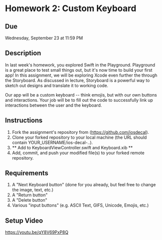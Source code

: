 # Homework 2: Custom Keyboard

## Due
Wednesday, September 23 at 11:59 PM

## Description
In last week's homework, you explored Swift in the Playground. Playground is a
great place to test small things out, but it's now time to build your first app!
In this assignment, we will be exploring Xcode even further the through the
Storyboard. As discussed in lecture, Storyboard is a powerful way to sketch out
designs and translate it to working code. 

Our app will be a custom keyboard -- think emojis, but with our own buttons and
interactions. Your job will be to fill out the code to successfully link up
interactions between the user and the keyboard. 

## Instructions
1. Fork the assignment's repository from (https://github.com/iosdecal).
2. Clone your forked repository to your local machine (the URL should contain
   YOUR_USERNAME/ios-decal-..).
3. ** Add to KeyboardViewController.swift and Keyboard.xib **
4. Add, commit, and push your modified file(s) to your forked remote repository.

## Requirements
1. A "Next Keyboard button" (done for you already, but feel free to change the
   image, text, etc.)
2. A "Return button"
3. A "Delete button"
4. Various "input buttons" (e.g. ASCII Text, GIFS, Unicode, Emojis, etc.)

## Setup Video
https://youtu.be/qY8V69PxP8Q
